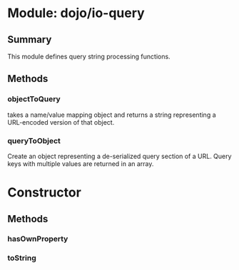 # Module: dojo/io-query

## Summary

This module defines query string processing functions.
## Methods

### objectToQuery
takes a name/value mapping object and returns a string representing
a URL-encoded version of that object.

### queryToObject
Create an object representing a de-serialized query section of a
URL. Query keys with multiple values are returned in an array.


# Constructor

## Methods

### hasOwnProperty


### toString


